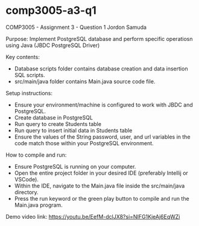 # comp3005-a3-q1
 
COMP3005 - Assignment 3 - Question 1
Jordon Samuda

Purpose: Implement PostgreSQL database and perform specific operatiosn using Java (JBDC PostgreSQL Driver)

Key contents:
- Database scripts folder contains database creation and data insertion SQL scripts.
- src/main/java folder contains Main.java source code file.

Setup instructions:
- Ensure your environment/machine is configured to work with JBDC and PostgreSQL.
- Create database in PostgreSQL
- Run query to create Students table
- Run query to insert initial data in Students table
- Ensure the values of the String password, user, and url variables in the code match those within your PostgreSQL environment.


How to compile and run:
- Ensure PostgreSQL is running on your computer.
- Open the entire project folder in your desired IDE (preferably Intellij or VSCode).
- Within the IDE, navigate to the Main.java file inside the src/main/java directory. 
- Press the run keyword or the green play button to compile and run the Main.java program.

Demo video link: https://youtu.be/EefM-dclJX8?si=NIFG1KjeAj6EqWZi
